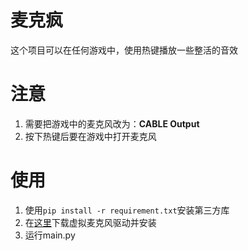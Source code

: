 # 麦克疯
这个项目可以在任何游戏中，使用热键播放一些整活的音效
# 注意
1. 需要把游戏中的麦克风改为：**CABLE Output**
2. 按下热键后要在游戏中打开麦克风
# 使用
1. 使用`pip install -r requirement.txt`安装第三方库
2. 在[这里](https://vb-audio.com/Cable/index.htm)下载虚拟麦克风驱动并安装
3. 运行main.py